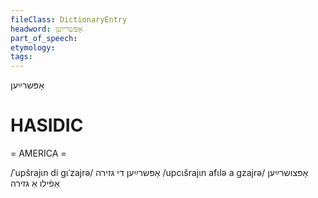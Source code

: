 ```yaml
---
fileClass: DictionaryEntry
headword: אָפּשרײַען
part_of_speech: 
etymology: 
tags: 
---
```

אָפּשרײַען

HASIDIC
=======
= AMERICA = 

/ˈupšrajɩn di gɩˈzajrə/ אָפּשרײַען די גזירה
/upcɩšrajɩn afɩlə a gzajrə/ אָפּצושרײַען אַפֿילו אַ גזירה